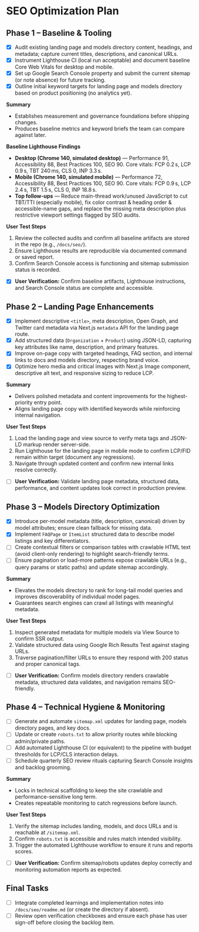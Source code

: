 # SEO Optimization Plan

## Phase 1 – Baseline & Tooling

- [x] Audit existing landing page and models directory content, headings, and metadata; capture current titles, descriptions, and canonical URLs.
- [x] Instrument Lighthouse CI (local run acceptable) and document baseline Core Web Vitals for desktop and mobile.
- [x] Set up Google Search Console property and submit the current sitemap (or note absence) for future tracking.
- [x] Outline initial keyword targets for landing page and models directory based on product positioning (no analytics yet).

**Summary**

- Establishes measurement and governance foundations before shipping changes.
- Produces baseline metrics and keyword briefs the team can compare against later.

**Baseline Lighthouse Findings**

- **Desktop (Chrome 140, simulated desktop)** — Performance 91, Accessibility 88, Best Practices 100, SEO 90. Core vitals: FCP 0.2 s, LCP 0.9 s, TBT 240 ms, CLS 0, INP 3.3 s.
- **Mobile (Chrome 140, simulated mobile)** — Performance 72, Accessibility 88, Best Practices 100, SEO 90. Core vitals: FCP 0.9 s, LCP 2.4 s, TBT 1.5 s, CLS 0, INP 18.8 s.
- **Top follow-ups** — Reduce main-thread work/unused JavaScript to cut TBT/TTI (especially mobile), fix color contrast & heading order & accessible-name gaps, and replace the missing meta description plus restrictive viewport settings flagged by SEO audits.

**User Test Steps**

1. Review the collected audits and confirm all baseline artifacts are stored in the repo (e.g., `/docs/seo/`).
2. Ensure Lighthouse results are reproducible via documented command or saved report.
3. Confirm Search Console access is functioning and sitemap submission status is recorded.

- [x] **User Verification:** Confirm baseline artifacts, Lighthouse instructions, and Search Console status are complete and accessible.

## Phase 2 – Landing Page Enhancements

- [x] Implement descriptive `<title>`, meta description, Open Graph, and Twitter card metadata via Next.js `metadata` API for the landing page route.
- [x] Add structured data (`Organization` + `Product`) using JSON-LD, capturing key attributes like name, description, and primary features.
- [x] Improve on-page copy with targeted headings, FAQ section, and internal links to docs and models directory, respecting brand voice.
- [x] Optimize hero media and critical images with Next.js Image component, descriptive alt text, and responsive sizing to reduce LCP.

**Summary**

- Delivers polished metadata and content improvements for the highest-priority entry point.
- Aligns landing page copy with identified keywords while reinforcing internal navigation.

**User Test Steps**

1. Load the landing page and view source to verify meta tags and JSON-LD markup render server-side.
2. Run Lighthouse for the landing page in mobile mode to confirm LCP/FID remain within target (document any regressions).
3. Navigate through updated content and confirm new internal links resolve correctly.

- [ ] **User Verification:** Validate landing page metadata, structured data, performance, and content updates look correct in production preview.

## Phase 3 – Models Directory Optimization

- [x] Introduce per-model metadata (title, description, canonical) driven by model attributes; ensure clean fallback for missing data.
- [x] Implement `FAQPage` or `ItemList` structured data to describe model listings and key differentiators.
- [ ] Create contextual filters or comparison tables with crawlable HTML text (avoid client-only rendering) to highlight search-friendly terms.
- [ ] Ensure pagination or load-more patterns expose crawlable URLs (e.g., query params or static paths) and update sitemap accordingly.

**Summary**

- Elevates the models directory to rank for long-tail model queries and improves discoverability of individual model pages.
- Guarantees search engines can crawl all listings with meaningful metadata.

**User Test Steps**

1. Inspect generated metadata for multiple models via View Source to confirm SSR output.
2. Validate structured data using Google Rich Results Test against staging URLs.
3. Traverse pagination/filter URLs to ensure they respond with 200 status and proper canonical tags.

- [ ] **User Verification:** Confirm models directory renders crawlable metadata, structured data validates, and navigation remains SEO-friendly.

## Phase 4 – Technical Hygiene & Monitoring

- [ ] Generate and automate `sitemap.xml` updates for landing page, models directory pages, and key docs.
- [ ] Update or create `robots.txt` to allow priority routes while blocking admin/private paths.
- [ ] Add automated Lighthouse CI (or equivalent) to the pipeline with budget thresholds for LCP/CLS interaction delays.
- [ ] Schedule quarterly SEO review rituals capturing Search Console insights and backlog grooming.

**Summary**

- Locks in technical scaffolding to keep the site crawlable and performance-sensitive long term.
- Creates repeatable monitoring to catch regressions before launch.

**User Test Steps**

1. Verify the sitemap includes landing, models, and docs URLs and is reachable at `/sitemap.xml`.
2. Confirm `robots.txt` is accessible and rules match intended visibility.
3. Trigger the automated Lighthouse workflow to ensure it runs and reports scores.

- [ ] **User Verification:** Confirm sitemap/robots updates deploy correctly and monitoring automation reports as expected.

## Final Tasks

- [ ] Integrate completed learnings and implementation notes into `/docs/seo/readme.md` (or create the directory if absent).
- [ ] Review open verification checkboxes and ensure each phase has user sign-off before closing the backlog item.
